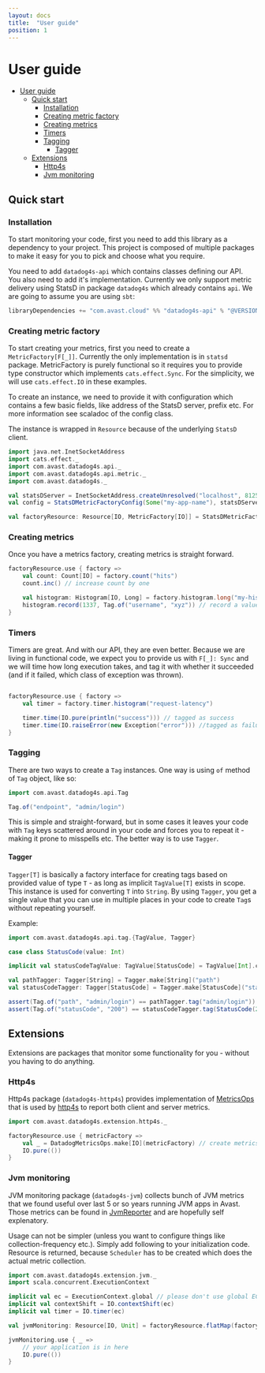 ```yaml
---
layout: docs
title:  "User guide"
position: 1
---
```


# User guide

- [User guide](#user-guide)
  - [Quick start](#quick-start)
    - [Installation](#installation)
    - [Creating metric factory](#creating-metric-factory)
    - [Creating metrics](#creating-metrics)
    - [Timers](#timers)
    - [Tagging](#tagging)
      - [Tagger](#tagger)
  - [Extensions](#extensions)
    - [Http4s](#http4s)
    - [Jvm monitoring](#jvm-monitoring)

## Quick start

### Installation
To start monitoring your code, first you need to add this library as a dependency to your project. This project is composed of multiple packages to make it easy for you to pick and choose what you require. 

You need to add `datadog4s-api` which contains classes defining our API. You also need to add it's implementation. Currently we only support metric delivery using StatsD in package `datadog4s` which already contains `api`. We are going to assume you are using `sbt`:

```scala
libraryDependencies += "com.avast.cloud" %% "datadog4s-api" % "@VERSION@"
```

### Creating metric factory
To start creating your metrics, first you need to create a `MetricFactory[F[_]]`. Currently the only implementation is in `statsd` package. MetricFactory is purely functional so it requires you to provide type constructor which implements `cats.effect.Sync`. For the simplicity, we will use `cats.effect.IO` in these examples.

To create an instance, we need to provide it with configuration which contains a few basic fields, like address of the StatsD server, prefix etc. For more information see scaladoc of the config class.

The instance is wrapped in `Resource` because of the underlying `StatsD` client.

```scala mdoc:silent
import java.net.InetSocketAddress
import cats.effect._
import com.avast.datadog4s.api._
import com.avast.datadog4s.api.metric._
import com.avast.datadog4s._

val statsDServer = InetSocketAddress.createUnresolved("localhost", 8125)
val config = StatsDMetricFactoryConfig(Some("my-app-name"), statsDServer)

val factoryResource: Resource[IO, MetricFactory[IO]] = StatsDMetricFactory.make(config)
```

### Creating metrics
Once you have a metrics factory, creating metrics is straight forward.

```scala mdoc:silent
factoryResource.use { factory =>
    val count: Count[IO] = factory.count("hits")
    count.inc() // increase count by one

    val histogram: Histogram[IO, Long] = factory.histogram.long("my-histogram")
    histogram.record(1337, Tag.of("username", "xyz")) // record a value to histogram with Tag
}
```

### Timers
Timers are great. And with our API, they are even better. Because we are living in functional code, we expect you to provide us with `F[_]: Sync` and we will time how long execution takes, and tag it with whether it succeeded (and if it failed, which class of exception was thrown).

```scala mdoc:silent

factoryResource.use { factory =>
    val timer = factory.timer.histogram("request-latency")

    timer.time(IO.pure(println("success"))) // tagged as success
    timer.time(IO.raiseError(new Exception("error"))) //tagged as failure
}
```

### Tagging
There are two ways to create a `Tag` instances. One way is using `of` method of `Tag` object, like so:
```scala mdoc
import com.avast.datadog4s.api.Tag

Tag.of("endpoint", "admin/login")
```
This is simple and straight-forward, but in some cases it leaves your code with `Tag` keys scattered around in your code and forces you to repeat it - making it prone to misspells etc. The better way is to use `Tagger`. 

#### Tagger
`Tagger[T]` is basically a factory interface for creating tags based on provided value of type `T` - as long as implicit `TagValue[T]` exists in scope. This instance is used for converting `T` into `String`. By using `Tagger`, you get a single value that you can use in multiple places in your code to create `Tag`s without repeating yourself.

Example: 
```scala mdoc
import com.avast.datadog4s.api.tag.{TagValue, Tagger}

case class StatusCode(value: Int)

implicit val statusCodeTagValue: TagValue[StatusCode] = TagValue[Int].contramap[StatusCode](sc => sc.value)

val pathTagger: Tagger[String] = Tagger.make[String]("path")
val statusCodeTagger: Tagger[StatusCode] = Tagger.make[StatusCode]("statusCode")

assert(Tag.of("path", "admin/login") == pathTagger.tag("admin/login"))
assert(Tag.of("statusCode", "200") == statusCodeTagger.tag(StatusCode(200)))
```


## Extensions
Extensions are packages that monitor some functionality for you - without you having to do anything.

### Http4s
Http4s package (`datadog4s-http4s`) provides implementation of [MetricsOps](metrics-ops) that is used by [http4s](http4s) to report both client and server metrics.

```scala mdoc:silent
import com.avast.datadog4s.extension.http4s._

factoryResource.use { metricFactory =>
    val _ = DatadogMetricsOps.make[IO](metricFactory) // create metrics factory and use it as you please
    IO.pure(())
}
```

### Jvm monitoring
JVM monitoring package (`datadog4s-jvm`) collects bunch of JVM metrics that we found useful over last 5 or so years running JVM apps in Avast. Those metrics can be found in [JvmReporter][jvm-reporter-class] and are hopefully self explenatory. 

Usage can not be simpler (unless you want to configure things like collection-frequency etc.). Simply add following to your initialization code. Resource is returned, because `Scheduler` has to be created which does the actual metric collection.

```scala mdoc:silent
import com.avast.datadog4s.extension.jvm._
import scala.concurrent.ExecutionContext

implicit val ec = ExecutionContext.global // please don't use global EC in production
implicit val contextShift = IO.contextShift(ec)
implicit val timer = IO.timer(ec)

val jvmMonitoring: Resource[IO, Unit] = factoryResource.flatMap(factory => JvmMonitoring.default[IO](factory))

jvmMonitoring.use { _ => 
    // your application is in here
    IO.pure(())
}
```

[jvm-reporter-class]: ../jvm/src/main/scala/com/avast/datadog4s/extension/jvm/JvmReporter.scala
[metrics-ops]: https://http4s.org/v0.20/api/org/http4s/metrics/metricsops
[http4s]: https://http4s.org
